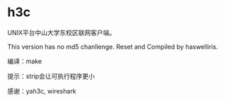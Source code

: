 h3c
===

UNIX平台中山大学东校区联网客户端。

This version has no md5 chanllenge.
Reset and Compiled by haswelliris.

编译：make

提示：strip会让可执行程序更小

感谢：yah3c, wireshark
